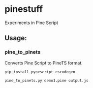 # pinestuff
Experiments in Pine Script


## Usage:
### pine_to_pinets
Converts Pine Script to PineTS format.

`pip install pynescript escodegen`

`pine_to_pinets.py demo1.pine output.js`

